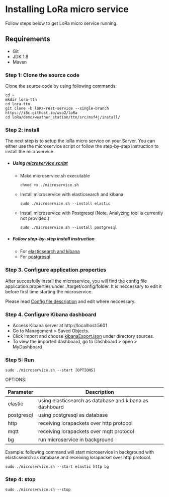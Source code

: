 # Installing LoRa micro service
Follow steps below to get LoRa micro service running.
## <a name="Prerequirements"></a> Requirements
* Git
* JDK 1.8
* Maven

### <a name="step1">Step 1: Clone the source code</a>

Clone the source code by using following commands:

```shell
cd ~
mkdir lora-ttn
cd lora-ttn
git clone -b loRa-rest-service --single-branch https://i8c.githost.io/wso2/loRa
cd loRa/demo/weather_station/ttn/src/msf4j/install/
```

### Step 2: install 

The next step is to setup the loRa micro service on your Server. You can either use the microservice script or follow the step-by-step instruction to install the microservice.

* ##### Using [microservice script](./microservice.sh)

	* Make microservice.sh executable

		```shell
		chmod +x ./microservice.sh
		```
	* Install microservice with elasticsearch and kibana

		```shell
		sudo ./microservice.sh --install elastic
		```
	* Install microservice with Postgresql (Note. Analyzing tool is currently not provided.)

		```shell
		sudo ./microservice.sh --install postgresql
		```
* ##### Follow step-by-step install instruction

	* For [elasticsearch and kibana](./elastic/INSTALL-elastic.md)
	* For [postgresql](./postgresql/INSTALL-postgresql.md)

### Step 3. <a name="step3">Configure application.properties</a>

After succesfully install the microservice, you will find the config file application.properties under ./target/config/folder. It is neccessary to edit it before first time starting the microservice. 

Please read [Config file description](CONFIG.md) and edit where neccessary.

### Step 4. Configure Kibana dashboard

* Access Kibana server at http://localhost:5601
* Go to Management > Saved Objects.
* Click Import and choose [kibanaExport.json](../kibana/kibana-export.json) under directory sources.
* To view the imported dashboard, go to Dashboard > open > MyDashboard

### Step 5: Run

```shell
sudo ./microservice.sh --start [OPTIONS]
```
OPTIONS:

| Parameter | Description |
|---|---|
| elastic | using elasticsearch as database and kibana as dashboard |
| postgresql| using postgresql as database |
| http| receiving lorapackets over http protocol |
| mqtt| receiving lorapackets over mqtt protocol |
| bg| run microservice in background |

Example: following command will start microservice in background with elasticsearch as database and receiving lorapacket over http protocol.

```shell
sudo ./microservice.sh --start elastic http bg
```

### Step 4: stop 

```shell
sudo ./microservice.sh --stop